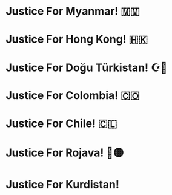 # Justice For Myanmar! 🇲🇲
# Justice For Hong Kong! 🇭🇰
# Justice For Doğu Türkistan! ☪🔵
# Justice For Colombia! 🇨🇴
# Justice For Chile! 🇨🇱
# Justice For Rojava! 🔵🟡
# Justice For Kurdistan! 
